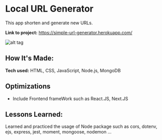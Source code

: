 # Local URL Generator
This app shorten and generate new URLs.

**Link to project:** https://simple-url-generator.herokuapp.com/

![alt tag](http://placecorgi.com/1200/650)

## How It's Made:

**Tech used:** HTML, CSS, JavaScript, Node.js, MongoDB



## Optimizations
- Include Frontend frameWork such as React.JS, Next.JS

## Lessons Learned:

Learned and practiced the usage of Node package such as cors, dotenv, ejs, express, jest, moment, mongoose, nodemon ...
